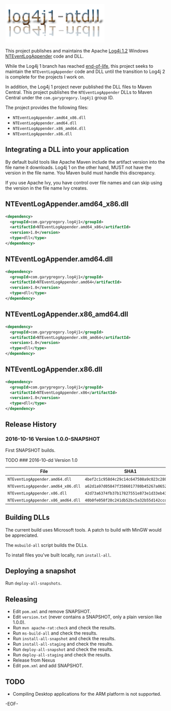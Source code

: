 ![log4j1-ntdll](https://github.com/garydgregory/log4j1-ntdll/raw/master/src/site/resources/images/logo-text.png "log4j1-ntdll")

This project publishes and maintains the Apache 
[Log4j 1.2](https://logging.apache.org/log4j/1.2/) 
Windows 
[NTEventLogAppender](https://logging.apache.org/log4j/1.2/apidocs/org/apache/log4j/nt/NTEventLogAppender.html) 
code and DLL.

While the Log4j 1 branch has reached 
[end-of-life](https://blogs.apache.org/foundation/entry/apache_logging_services_project_announces), 
this project seeks to  maintain the `NTEventLogAppender` code and DLL until the 
transition to Log4j 2 is complete for the projects I work on.

In addition, the Log4j 1 project never published the DLL files to Maven Central. 
This project publishes the `NTEventLogAppender` DLLs to Maven Central under the
`com.garygregory.log4j1` group ID.

The project provides the following files:

* `NTEventLogAppender.amd64_x86.dll`
* `NTEventLogAppender.amd64.dll`
* `NTEventLogAppender.x86_amd64.dll`
* `NTEventLogAppender.x86.dll`

## Integrating a DLL into your application
By default build tools like Apache Maven include the artifact version into the
file name it downloads. Log4j 1 on the other hand, MUST not have the version in 
the file name. You Maven build must handle this discrepancy.

If you use Apache Ivy, you have control over file names and can skip using the 
version in the file name Ivy creates. 

## NTEventLogAppender.amd64_x86.dll

```xml
<dependency>
  <groupId>com.garygregory.log4j1</groupId>
  <artifactId>NTEventLogAppender.amd64_x86</artifactId>
  <version>1.0</version>
  <type>dll</type>
</dependency>
```

## NTEventLogAppender.amd64.dll

```xml
<dependency>
  <groupId>com.garygregory.log4j1</groupId>
  <artifactId>NTEventLogAppender.amd64</artifactId>
  <version>1.0</version>
  <type>dll</type>
</dependency>
```

## NTEventLogAppender.x86_amd64.dll

```xml
<dependency>
  <groupId>com.garygregory.log4j1</groupId>
  <artifactId>NTEventLogAppender.x86_amd64</artifactId>
  <version>1.0</version>
  <type>dll</type>
</dependency>
```

## NTEventLogAppender.x86.dll

```xml
<dependency>
  <groupId>com.garygregory.log4j1</groupId>
  <artifactId>NTEventLogAppender.x86</artifactId>
  <version>1.0</version>
  <type>dll</type>
</dependency>
```

## Release History

### 2016-10-16 Version 1.0.0-SNAPSHOT
First SNAPSHOT builds.

TODO ### 2016-10-dd Version 1.0

File | SHA1 | MD5
-----| ---- | ---
`NTEventLogAppender.amd64.dll` | `4bef2c1c958d4c29c14c647508a9c023c28039c2` | `80aa15b85848fee0764a7a24d4bc5a66`
`NTEventLogAppender.amd64_x86.dll` | `a62d1a97d05847f3586017780b45267a0652b70b` | `fb621f9cbc30ac331cc39d6e44bdd00e`
`NTEventLogAppender.x86.dll` |  `42d73a6374fb37b17827551e873e1d33eb43140d` | `c70463dca62c74dfe294574769b843ac`
`NTEventLogAppender.x86_amd64.dll` | `40b0fe058f20c241db52bc5a32b55d142ccda4e0` | `0d14689c37bffa9a71ecee3e3ebb3350`
 
## Building DLLs
The current build uses Microsoft tools. A patch to build with MinGW would be appreciated.

The `msbuild-all` script builds the DLLs.

To install files you've built locally, run `install-all`.

## Deploying a snapshot

Run `deploy-all-snapshots`.

## Releasing

* Edit `pom.xml` and remove SNAPSHOT. 
* Edit `version.txt` (never contains a SNAPSHOT, only a plain version like 1.0.0).
* Run `mvn apache-rat:check` and check the results.
* Run `ms-build-all` and check the results.
* Run `install-all-snapshot` and check the results.
* Run `install-all-staging` and check the results.
* Run `deploy-all-snapshot` and check the results.
* Run `deploy-all-staging` and check the results.
* Release from Nexus
* Edit `pom.xml` and add SNAPSHOT. 

## TODO

* Compiling Desktop applications for the ARM platform is not supported.

-EOF-